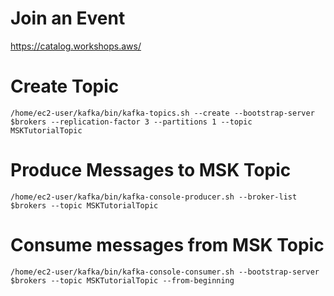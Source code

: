 

# Join an Event 

https://catalog.workshops.aws/


# Create Topic 

    /home/ec2-user/kafka/bin/kafka-topics.sh --create --bootstrap-server $brokers --replication-factor 3 --partitions 1 --topic MSKTutorialTopic

# Produce Messages to MSK Topic 
        
    /home/ec2-user/kafka/bin/kafka-console-producer.sh --broker-list $brokers --topic MSKTutorialTopic

# Consume messages from MSK Topic
        
    /home/ec2-user/kafka/bin/kafka-console-consumer.sh --bootstrap-server $brokers --topic MSKTutorialTopic --from-beginning
